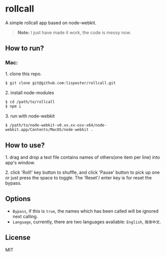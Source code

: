 # rollcall
A simple rollcall app based on node-webkit.

> **Note:**
> I just have made it work, the code is messy now.

## How to run?
### Mac:

1\. clone this repo.

```sh
$ git clone git@github.com:lisposter/rollcall.git
```

2\. install node-modules

```sh
$ cd /path/to/rollcall
$ npm i
```

3\. run with node-webkit

```
$ /path/to/node-webkit-v0.xx.xx-osx-x64/node-webkit.app/Contents/MacOS/node-webkit .
```


## How to use?
1\. drag and drop a text file contains names of others(one item per line) into app's window.

2\. click 'Roll!' key button to shuffle, and click 'Pause' button to pick up one or just press the space to toggle. The 'Reset'/ enter key is for reset the bypass.

## Options

* `Bypass`, if this is `true`, the names which has been called will be ignored next calling.
* `Language`, currently, there are two languages avaliable: `English`, `简体中文`.

## License
MIT
